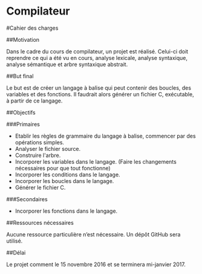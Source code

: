 # Compilateur

#Cahier des charges

##Motivation

Dans le cadre du cours de compilateur, un projet est réalisé. Celui-ci doit reprendre ce qui a été vu en cours, analyse lexicale, analyse syntaxique, analyse sémantique et arbre syntaxique abstrait.

##But final

Le but est de créer un langage à balise qui peut contenir des boucles, des variables et des fonctions. Il faudrait alors générer un fichier C, exécutable, à partir de ce langage.

##Objectifs

###Primaires

* Etablir les règles de grammaire du langage à balise, commencer par des opérations simples.
* Analyser le fichier source.
* Construire l'arbre.
* Incorporer les variables dans le langage. (Faire les changements nécessaires pour que tout fonctionne)
* Incorporer les conditions dans le langage.
* Incorporer les boucles dans le langage.
* Générer le fichier C.

###Secondaires

* Incorporer les fonctions dans le langage.

##Ressources nécessaires

Aucune ressource particulière n’est nécessaire. Un dépôt GitHub sera utilisé.

##Délai

Le projet comment le 15 novembre 2016 et se terminera mi-janvier 2017.
